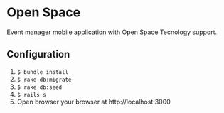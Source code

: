 # Open Space
Event manager mobile application with Open Space Tecnology support.

## Configuration
1. `$ bundle install`
2. `$ rake db:migrate`
3. `$ rake db:seed`
3. `$ rails s`
4. Open browser your browser at http://localhost:3000